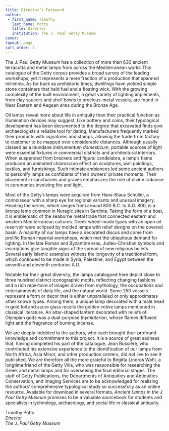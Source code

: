 ```yaml
---
title: Director’s Foreword
author:
 - first_name: Timothy
   last_name: Potts
   title: Director
   institution: The J. Paul Getty Museum
cover:
layout: page
sort_order: 2
---
```


The J. Paul Getty Museum has a collection of more than 630 ancient terracotta and metal lamps from across the Mediterranean world. This catalogue of the Getty corpus provides a broad survey of the leading workshops, yet it represents a mere fraction of a production that spanned millennia. As far back as prehistoric times, dwellings have yielded simple stone containers that held fuel and a floating wick. With the growing complexity of the built environment, a great variety of lighting implements, from clay saucers and shell bowls to precious-metal vessels, are found in Near Eastern and Aegean sites during the Bronze Age.

Oil lamps reveal more about life in antiquity than their practical function as illumination devices may suggest. Like pottery and coins, their typological development has been documented to the degree that excavated finds give archaeologists a reliable tool for dating. Manufacturers frequently marked their products with signatures and stamps, allowing the trade from factory to customer to be mapped over considerable distances. Although usually classed as a mundane *instrumentum domesticum*, portable sources of light were essential fixtures in commercial districts and architectural interiors. When suspended from brackets and figural candelabra, a lamp’s flame produced an animated chiaroscuro effect on sculptures, wall paintings, textiles, and furnishings. Such intimate ambiances led some ancient authors to personify lamps as confidants of their owners’ private moments. Their placement in sanctuaries and graves emphasizes the role of divine radiance in ceremonies involving fire and light.

Most of the Getty’s lamps were acquired from Hans-Klaus Schüller, a connoisseur with a sharp eye for regional variants and unusual imagery. Heading the series, which ranges from around 800 B.C. to A.D. 800, is a bronze lamp common in Nuragic sites in Sardinia. Taking the form of a boat, it is emblematic of the seaborne metal trade that connected eastern and western Mediterranean cultures. Greek wheel-made types with an open oil reservoir were eclipsed by molded lamps with relief designs on the covered basin. A majority of our lamps have a decorated discus and come from prolific Roman imperial workshops, which met the ubiquitous demand for lighting. In the late Roman and Byzantine eras, Judeo-Christian symbols and inscriptions give tangible signs of the spread of new religious beliefs. Several early Islamic examples witness the longevity of a traditional form, which continued to be made in Syria, Palestine, and Egypt between the seventh and eleventh centuries A.D.

Notable for their great diversity, the lamps catalogued here depict close to three hundred distinct iconographic motifs, reflecting changing fashions and a rich repertoire of images drawn from mythology, the occupations and entertainments of daily life, and the natural world. Some 250 vessels represent a form or decor that is either unparalleled or only approximates other known types. Among them, a unique lamp decorated with a male head in gold foil and azure glass recalls the golden votive lamps mentioned in classical literature. An altar-shaped lantern decorated with reliefs of Olympian gods was a dual-purpose *thymiaterion*, whose flames diffused light and the fragrance of burning incense.

We are deeply indebted to the authors, who each brought their profound knowledge and commitment to this project. It is a source of great sadness that, having completed his part of the catalogue, Jean Bussière, who contributed his extensive experience to the identification of our lamps from North Africa, Asia Minor, and other production centers, did not live to see it published. We are therefore all the more grateful to Birgitta Lindros Wohl, a longtime friend of the Getty Villa, who was responsible for researching the Greek and metal lamps and for overseeing the final editorial stages. The staff of Getty Publications, the Departments of Antiquities and Antiquities Conservation, and Imaging Services are to be acknowledged for realizing the authors’ comprehensive typological study so successfully as an online resource. Available for download in several formats, *Ancient Lamps in the J. Paul Getty Museum* promises to be a valuable sourcebook for students and specialists in lychnology, archaeology, and social life in classical antiquity.

<p class='entry-author' markdown="0">
Timothy Potts<br />
<em>Director</em><br />
<em>The J. Paul Getty Museum</em>
</p>
